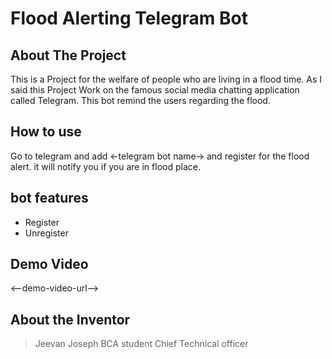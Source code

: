 # Flood Alerting Telegram Bot

## About The Project

This is a Project for the welfare of people who are living in a flood time.
As I said this Project Work on the famous social media chatting application called Telegram.
This bot remind the users regarding the flood.

## How to use

Go to telegram and add <-telegram bot name-> and register for the flood alert.
it will notify you if you are in flood place.

## bot features

- Register
- Unregister

## Demo Video

<--demo-video-url-->

## About the Inventor

> Jeevan Joseph
> BCA student
> Chief Technical officer 



